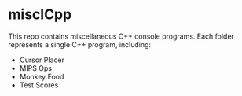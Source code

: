 # misclCpp
This repo contains miscellaneous C++ console programs. Each folder represents a single C++ program, including:

- Cursor Placer
- MIPS Ops
- Monkey Food
- Test Scores

